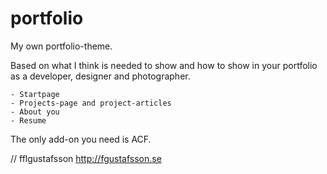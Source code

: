 # portfolio

My own portfolio-theme. 

Based on what I think is needed to show and how to show in your portfolio as a developer, designer and photographer.

	- Startpage
	- Projects-page and project-articles
	- About you
	- Resume

The only add-on you need is ACF.

// fflgustafsson 
http://fgustafsson.se